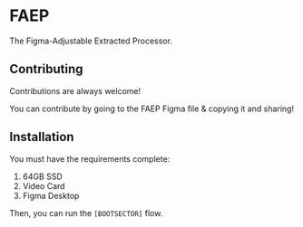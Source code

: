 # FAEP

The Figma-Adjustable Extracted Processor.

## Contributing

Contributions are always welcome!

You can contribute by going to the FAEP Figma file & copying it and sharing!
## Installation

You must have the requirements complete:
 1. 64GB SSD
 2. Video Card
 3. Figma Desktop

Then, you can run the `[BOOTSECTOR]` flow.
